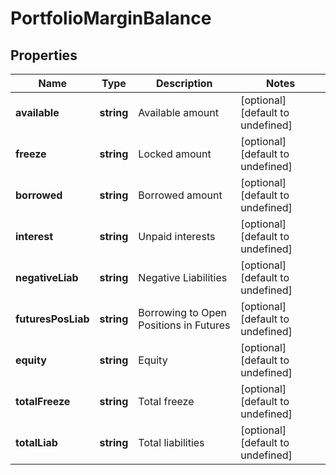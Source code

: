 # PortfolioMarginBalance

## Properties

Name | Type | Description | Notes
------------ | ------------- | ------------- | -------------
**available** | **string** | Available amount | [optional] [default to undefined]
**freeze** | **string** | Locked amount | [optional] [default to undefined]
**borrowed** | **string** | Borrowed amount | [optional] [default to undefined]
**interest** | **string** | Unpaid interests | [optional] [default to undefined]
**negativeLiab** | **string** | Negative Liabilities | [optional] [default to undefined]
**futuresPosLiab** | **string** | Borrowing to Open Positions in Futures | [optional] [default to undefined]
**equity** | **string** | Equity | [optional] [default to undefined]
**totalFreeze** | **string** | Total freeze | [optional] [default to undefined]
**totalLiab** | **string** | Total liabilities | [optional] [default to undefined]

